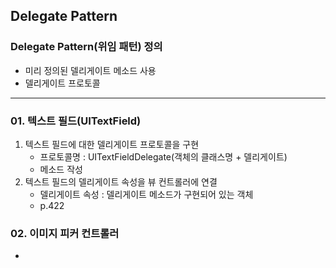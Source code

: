 ## Delegate Pattern

### Delegate Pattern(위임 패턴) 정의

- 미리 정의된 델리게이트 메소드 사용
- 델리게이트 프로토콜



---

### 01. 텍스트 필드(UITextField)

1. 텍스트 필드에 대한 델리게이트 프로토콜을 구현
   - 프로토콜명 : UITextFieldDelegate(객체의 클래스명 + 델리게이트)
   - 메소드 작성
2. 텍스트 필드의 델리게이트 속성을 뷰 컨트롤러에 연결
   - 델리게이트 속성 : 델리게이트 메소드가 구현되어 있는 객체 
   - p.422



### 02. 이미지 피커 컨트롤러

- 